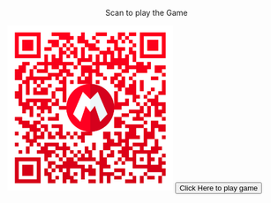 <html>
<center><p>Scan to play the Game</p></center>
<img src="./img/qr-code.png" width="300" 
     height="300"></img>
<a src="https://adserasinghe.github.io/supermario.github.io/">
<button>Click Here to play game</button>
</a>
</html>
